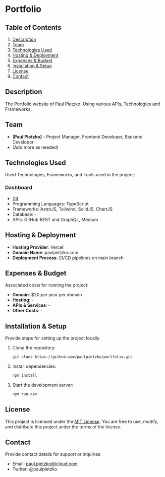 # Portfolio

## Table of Contents

1. [Description](#description)
2. [Team](#team)
3. [Technologies Used](#technologies-used)
4. [Hosting & Deployment](#hosting--deployment)
5. [Expenses & Budget](#expenses--budget)
6. [Installation & Setup](#installation--setup)
7. [License](#license)
8. [Contact](#contact)

## Description

The Portfolio website of Paul Pietzko. Using various APIs, Technologies and Frameworks.

## Team

- **[Paul Pietzko]** - Project Manager, Frontend Developer, Backend Developer
- (Add more as needed)

## Technologies Used

Used Technologies, Frameworks, and Tools used in the project:

### Dashboard
- [Git](https://github.com/paulpietzko/portfolio)
- Programming Languages: TypeScript
- Frameworks: AstroJS, Tailwind, SolidJS, ChartJS
- Database: -
- APIs: GitHub REST and GraphQL, Medium

## Hosting & Deployment

- **Hosting Provider**: Vercel
- **Domain Name**: paulpietzko.com
- **Deployment Process**: CI/CD pipelines on main branch

## Expenses & Budget

Associated costs for running the project:

- **Domain**: $20 per year per domain
- **Hosting**: -
- **APIs & Services**: -
- **Other Costs**: -

## Installation & Setup

Provide steps for setting up the project locally:

1. Clone the repository:
   ```sh
   git clone https://github.com/paulpietzko/portfolio.git
   ```
2. Install dependencies:
   ```sh
   npm install
   ```
3. Start the development server:
   ```sh
   npm run dev
   ```

## License
This project is licensed under the [MIT License](LICENSE). You are free to use, modify, and distribute this project under the terms of the license.

## Contact

Provide contact details for support or inquiries:

- Email: [paul.pietzko@icloud.com](mailto:paul.pietzko@icloud.com)
- Twitter: @paulpietzko